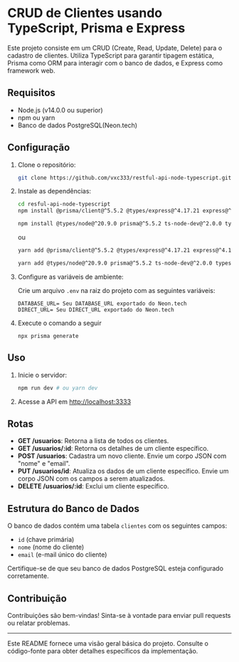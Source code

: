 # CRUD de Clientes usando TypeScript, Prisma e Express

Este projeto consiste em um CRUD (Create, Read, Update, Delete) para o cadastro de clientes. Utiliza TypeScript para garantir tipagem estática, Prisma como ORM para interagir com o banco de dados, e Express como framework web.

## Requisitos

- Node.js (v14.0.0 ou superior)
- npm ou yarn
- Banco de dados PostgreSQL(Neon.tech)

## Configuração

1. Clone o repositório:

    ```bash
    git clone https://github.com/vxc333/restful-api-node-typescript.git
    ```

2. Instale as dependências:

    ```bash
    cd resful-api-node-typescript
    npm install @prisma/client@^5.5.2 @types/express@^4.17.21 express@^4.18.2 --save
    
    npm install @types/node@^20.9.0 prisma@^5.5.2 ts-node-dev@^2.0.0 typescript@^5.2.2 --save-dev
    ```

    ou

    ```bash
    yarn add @prisma/client@^5.5.2 @types/express@^4.17.21 express@^4.18.2
    
    yarn add @types/node@^20.9.0 prisma@^5.5.2 ts-node-dev@^2.0.0 typescript@^5.2.2 --dev
    ```

3. Configure as variáveis de ambiente:

    Crie um arquivo `.env` na raiz do projeto com as seguintes variáveis:

    ```
    DATABASE_URL= Seu DATABASE_URL exportado do Neon.tech
    DIRECT_URL= Seu DIRECT_URL exportado do Neon.tech
    ```
4. Execute o comando a seguir

   ```
   npx prisma generate
   ```

## Uso

1. Inicie o servidor:

    ```bash
    npm run dev # ou yarn dev
    ```

2. Acesse a API em [http://localhost:3333](http://localhost:3000/)

## Rotas

- **GET /usuarios**: Retorna a lista de todos os clientes.
- **GET /usuarios/:id**: Retorna os detalhes de um cliente específico.
- **POST /usuarios**: Cadastra um novo cliente. Envie um corpo JSON com "nome" e "email".
- **PUT /usuarios/id**: Atualiza os dados de um cliente específico. Envie um corpo JSON com os campos a serem atualizados.
- **DELETE /usuarios/:id**: Exclui um cliente específico.

## Estrutura do Banco de Dados

O banco de dados contém uma tabela `clientes` com os seguintes campos:

- `id` (chave primária)
- `nome` (nome do cliente)
- `email` (e-mail único do cliente)

Certifique-se de que seu banco de dados PostgreSQL esteja configurado corretamente.

## Contribuição

Contribuições são bem-vindas! Sinta-se à vontade para enviar pull requests ou relatar problemas.

---

Este README fornece uma visão geral básica do projeto. Consulte o código-fonte para obter detalhes específicos da implementação.
